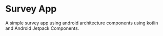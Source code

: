 
# Survey App  
A simple survey app using android architecture components using kotlin and Android Jetpack Components.
  
